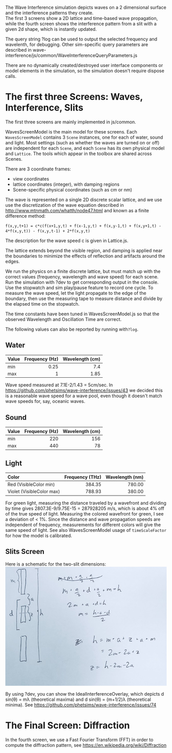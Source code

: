 The Wave Interference simulation depicts waves on a 2 dimensional surface and the interference patterns they create.  
The first 3 screens show a 2D lattice and time-based wave propagation, while the fourth screen shows the interference 
pattern from a slit with a given 2d shape, which is instantly updated.  

The query string ?log can be used to output the selected frequency and wavelenth, for debugging.
Other sim-specific query parameters are described in wave-interference/js/common/WaveInterferenceQueryParameters.js

There are no dynamically created/destroyed user interface components or model elements in the simulation, so the
simulation doesn't require dispose calls.

# The first three Screens: Waves, Interference, Slits

The first three screens are mainly implemented in js/common.  

WavesScreenModel is the main model for these screens.  Each `WavesScreenModel` contains 3 `Scene` instances, one for 
each of water, sound and light.  Most settings (such as whether the waves are turned on or off) are independent for each
`Scene`, and each `Scene` has its own physical model and `Lattice`.  The tools which appear in the toolbox are shared
across Scenes. 

There are 3 coordinate frames:
* view coordinates
* lattice coordinates (integer), with damping regions
* Scene-specific physical coordinates (such as cm or nm)

The wave is represented on a single 2D discrete scalar lattice, and we use use the discretization of the wave equation 
described in http://www.mtnmath.com/whatth/node47.html and known as a finite difference method:

```
f(x,y,t+1) = c*c(f(x+1,y,t) + f(x-1,y,t) + f(x,y-1,t) + f(x,y+1,t) - 4*f(x,y,t)) - f(x,y,t-1) + 2*f(x,y,t)
```
The description for the wave speed c is given in Lattice.js.

The lattice extends beyond the visible region, and damping is applied near the boundaries to minimize the effects of
reflection and artifacts around the edges.

We run the physics on a finite discrete lattice, but must match up with the correct values (frequency, wavelength and
wave speed) for each scene.  Run the simulation with ?dev to get corresponding output in the console.  Use the stopwatch 
and sim play/pause feature to record one cycle.  To measure the wave speed, let the light propagate to the edge of the 
boundary, then use the measuring tape to measure distance and divide by the elapsed time on the stopwatch.

The time constants have been tuned in WavesScreenModel.js so that the observed Wavelength and Oscillation Time are 
correct.

The following values can also be reported by running with`?log`.

## Water
| Value | Frequency (Hz) | Wavelength (cm) |
| :--- | ---: | ---: |
| min | 0.25 | 7.4 |
| max | 1 | 1.85 |

Wave speed measured at 7.1E-2/1.43 = 5cm/sec.  In https://github.com/phetsims/wave-interference/issues/43 we decided this
is a reasonable wave speed for a wave pool, even though it doesn't match wave speeds for, say, oceanic waves.

## Sound
| Value | Frequency (Hz) | Wavelength (cm) |
| :--- | ---: | ---: |
| min | 220 | 156 |
| max | 440 | 78 |

## Light
| Color | Frequency (THz) | Wavelength (nm) | 
| :--- | ---: | ---: | 
| Red (VisibleColor min) | 384.35 | 780.00 | 
| Violet (VisibleColor max) | 788.93 | 380.00 | 

For green light, measuring the distance traveled by a wavefront and dividing by time gives 2807.3E-9/9.75E-15 = 287928205 m/s,
which is about 4% off of the true speed of light.  Measuring the colored wavefront for green, I see a deviation of < 1%.
Since the distance and wave propagation speeds are independent of frequency, measurements for different colors will
give the same speed of light.  See also WavesScreenModel usage of `timeScaleFactor` for how the model is calibrated.

## Slits Screen
Here is a schematic for the two-slit dimensions:
![schematic for the two-slit dimensions](images/slitDimensions.jpg?raw=true "Two-Slit Dimensions")

By using ?dev, you can show the IdealInterferenceOverlay, which depicts d sin(θ) = mλ (theoretical maxima) and d sin(θ) = (m+1/2)λ (theoretical minima).
See https://github.com/phetsims/wave-interference/issues/74

# The Final Screen: Diffraction
In the fourth screen, we use a Fast Fourier Transform (FFT) in order to compute the diffraction pattern, see
https://en.wikipedia.org/wiki/Diffraction